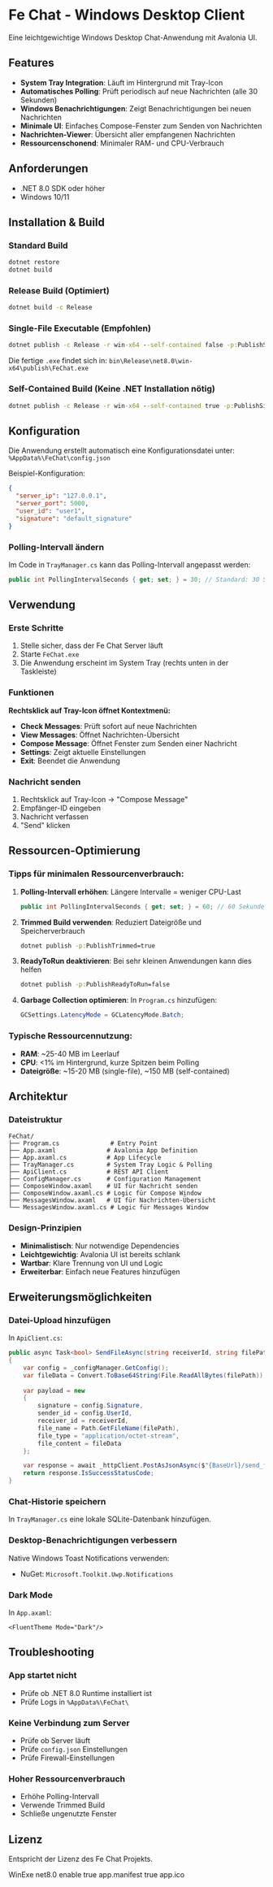 # Fe Chat - Windows Desktop Client

Eine leichtgewichtige Windows Desktop Chat-Anwendung mit Avalonia UI.

## Features

- **System Tray Integration**: Läuft im Hintergrund mit Tray-Icon
- **Automatisches Polling**: Prüft periodisch auf neue Nachrichten (alle 30 Sekunden)
- **Windows Benachrichtigungen**: Zeigt Benachrichtigungen bei neuen Nachrichten
- **Minimale UI**: Einfaches Compose-Fenster zum Senden von Nachrichten
- **Nachrichten-Viewer**: Übersicht aller empfangenen Nachrichten
- **Ressourcenschonend**: Minimaler RAM- und CPU-Verbrauch

## Anforderungen

- .NET 8.0 SDK oder höher
- Windows 10/11

## Installation & Build

### Standard Build

```cmd
dotnet restore
dotnet build
```

### Release Build (Optimiert)

```cmd
dotnet build -c Release
```

### Single-File Executable (Empfohlen)

```cmd
dotnet publish -c Release -r win-x64 --self-contained false -p:PublishSingleFile=true -p:IncludeNativeLibrariesForSelfExtract=true
```

Die fertige `.exe` findet sich in: `bin\Release\net8.0\win-x64\publish\FeChat.exe`

### Self-Contained Build (Keine .NET Installation nötig)

```cmd
dotnet publish -c Release -r win-x64 --self-contained true -p:PublishSingleFile=true -p:IncludeNativeLibrariesForSelfExtract=true -p:PublishTrimmed=true
```

## Konfiguration

Die Anwendung erstellt automatisch eine Konfigurationsdatei unter:
`%AppData%\FeChat\config.json`

Beispiel-Konfiguration:

```json
{
  "server_ip": "127.0.0.1",
  "server_port": 5000,
  "user_id": "user1",
  "signature": "default_signature"
}
```

### Polling-Intervall ändern

Im Code in `TrayManager.cs` kann das Polling-Intervall angepasst werden:

```csharp
public int PollingIntervalSeconds { get; set; } = 30; // Standard: 30 Sekunden
```

## Verwendung

### Erste Schritte

1. Stelle sicher, dass der Fe Chat Server läuft
2. Starte `FeChat.exe`
3. Die Anwendung erscheint im System Tray (rechts unten in der Taskleiste)

### Funktionen

**Rechtsklick auf Tray-Icon öffnet Kontextmenü:**

- **Check Messages**: Prüft sofort auf neue Nachrichten
- **View Messages**: Öffnet Nachrichten-Übersicht
- **Compose Message**: Öffnet Fenster zum Senden einer Nachricht
- **Settings**: Zeigt aktuelle Einstellungen
- **Exit**: Beendet die Anwendung

### Nachricht senden

1. Rechtsklick auf Tray-Icon → "Compose Message"
2. Empfänger-ID eingeben
3. Nachricht verfassen
4. "Send" klicken

## Ressourcen-Optimierung

### Tipps für minimalen Ressourcenverbrauch:

1. **Polling-Intervall erhöhen**: Längere Intervalle = weniger CPU-Last
   ```csharp
   public int PollingIntervalSeconds { get; set; } = 60; // 60 Sekunden
   ```

2. **Trimmed Build verwenden**: Reduziert Dateigröße und Speicherverbrauch
   ```cmd
   dotnet publish -p:PublishTrimmed=true
   ```

3. **ReadyToRun deaktivieren**: Bei sehr kleinen Anwendungen kann dies helfen
   ```cmd
   dotnet publish -p:PublishReadyToRun=false
   ```

4. **Garbage Collection optimieren**: In `Program.cs` hinzufügen:
   ```csharp
   GCSettings.LatencyMode = GCLatencyMode.Batch;
   ```

### Typische Ressourcennutzung:

- **RAM**: ~25-40 MB im Leerlauf
- **CPU**: <1% im Hintergrund, kurze Spitzen beim Polling
- **Dateigröße**: ~15-20 MB (single-file), ~150 MB (self-contained)

## Architektur

### Dateistruktur

```
FeChat/
├── Program.cs              # Entry Point
├── App.axaml              # Avalonia App Definition
├── App.axaml.cs           # App Lifecycle
├── TrayManager.cs         # System Tray Logic & Polling
├── ApiClient.cs           # REST API Client
├── ConfigManager.cs       # Configuration Management
├── ComposeWindow.axaml    # UI für Nachricht senden
├── ComposeWindow.axaml.cs # Logic für Compose Window
├── MessagesWindow.axaml   # UI für Nachrichten-Übersicht
└── MessagesWindow.axaml.cs # Logic für Messages Window
```

### Design-Prinzipien

- **Minimalistisch**: Nur notwendige Dependencies
- **Leichtgewichtig**: Avalonia UI ist bereits schlank
- **Wartbar**: Klare Trennung von UI und Logic
- **Erweiterbar**: Einfach neue Features hinzufügen

## Erweiterungsmöglichkeiten

### Datei-Upload hinzufügen

In `ApiClient.cs`:

```csharp
public async Task<bool> SendFileAsync(string receiverId, string filePath)
{
    var config = _configManager.GetConfig();
    var fileData = Convert.ToBase64String(File.ReadAllBytes(filePath));
    
    var payload = new
    {
        signature = config.Signature,
        sender_id = config.UserId,
        receiver_id = receiverId,
        file_name = Path.GetFileName(filePath),
        file_type = "application/octet-stream",
        file_content = fileData
    };

    var response = await _httpClient.PostAsJsonAsync($"{BaseUrl}/send_file", payload);
    return response.IsSuccessStatusCode;
}
```

### Chat-Historie speichern

In `TrayManager.cs` eine lokale SQLite-Datenbank hinzufügen.

### Desktop-Benachrichtigungen verbessern

Native Windows Toast Notifications verwenden:
- NuGet: `Microsoft.Toolkit.Uwp.Notifications`

### Dark Mode

In `App.axaml`:

```xaml
<FluentTheme Mode="Dark"/>
```

## Troubleshooting

### App startet nicht

- Prüfe ob .NET 8.0 Runtime installiert ist
- Prüfe Logs in `%AppData%\FeChat\`

### Keine Verbindung zum Server

- Prüfe ob Server läuft
- Prüfe `config.json` Einstellungen
- Prüfe Firewall-Einstellungen

### Hoher Ressourcenverbrauch

- Erhöhe Polling-Intervall
- Verwende Trimmed Build
- Schließe ungenutzte Fenster

## Lizenz

Entspricht der Lizenz des Fe Chat Projekts.
<Project Sdk="Microsoft.NET.Sdk">

  <PropertyGroup>
    <OutputType>WinExe</OutputType>
    <TargetFramework>net8.0</TargetFramework>
    <Nullable>enable</Nullable>
    <BuiltInComInteropSupport>true</BuiltInComInteropSupport>
    <ApplicationManifest>app.manifest</ApplicationManifest>
    <AvaloniaUseCompiledBindingsByDefault>true</AvaloniaUseCompiledBindingsByDefault>
    <ApplicationIcon>app.ico</ApplicationIcon>
  </PropertyGroup>

  <ItemGroup>
    <AvaloniaResource Include="Assets\**" />
  </ItemGroup>

  <ItemGroup>
    <PackageReference Include="Avalonia" Version="11.0.10" />
    <PackageReference Include="Avalonia.Desktop" Version="11.0.10" />
    <PackageReference Include="Avalonia.Themes.Fluent" Version="11.0.10" />
    <PackageReference Include="Avalonia.Fonts.Inter" Version="11.0.10" />
    <PackageReference Include="Avalonia.Controls.DataGrid" Version="11.0.10" />
  </ItemGroup>

</Project>

